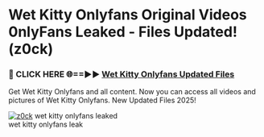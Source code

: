 # Wet Kitty Onlyfans Original Videos 0nlyFans Leaked - Files Updated! (z0ck)

<h3>🔴 CLICK HERE 🌐==►► <a href="https://tinyurl.com/4seja8ks" rel="nofollow">Wet Kitty Onlyfans Updated Files</a></h3>

Get Wet Kitty Onlyfans and all content. Now you can access all videos and pictures of Wet Kitty Onlyfans. New Updated Files 2025!

[![z0ck](https://i.imgur.com/EWjZXRe.gif)](https://tinyurl.com/4seja8ks)
wet kitty onlyfans leaked<br>
wet kitty onlyfans leak